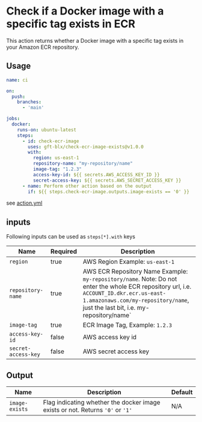# Check if a Docker image with a specific tag exists in ECR

This action returns whether a Docker image with a specific tag exists in your Amazon ECR repository.

## Usage

```yaml
name: ci

on:
  push:
    branches:
      - 'main'

jobs:
  docker:
    runs-on: ubuntu-latest
    steps:
      - id: check-ecr-image
        uses: gft-blx/check-ecr-image-exists@v1.0.0
        with:
          region: us-east-1
          repository-name: "my-repository/name"
          image-tag: "1.2.3"
          access-key-id: ${{ secrets.AWS_ACCESS_KEY_ID }}
          secret-access-key: ${{ secrets.AWS_SECRET_ACCESS_KEY }}
      - name: Perform other action based on the output
        if: ${{ steps.check-ecr-image.outputs.image-exists == '0' }}
```

see [action.yml](./action.yml)

## inputs

Following inputs can be used as `steps[*].with` keys

| Name                | Required | Description                                                                                                                                                                                                                |
| ------------------- | -------- | -------------------------------------------------------------------------------------------------------------------------------------------------------------------------------------------------------------------------- |
| `region`            | true     | AWS Region Example: `us-east-1`                                                                                                                                                                                            |
| `repository-name`   | true     | AWS ECR Repository Name Example: `my-repository/name`. Note: Do not enter the whole ECR repository url, i.e.  `ACCOUNT_ID.dkr.ecr.us-east-1.amazonaws.com/my-repository/name`, just the last bit, i.e. my-repository/name` |
| `image-tag`         | true     | ECR Image Tag, Example: `1.2.3`                                                                                                                                                                                            |  |
| `access-key-id`     | false    | AWS access key id                                                                                                                                                                                                          |
| `secret-access-key` | false    | AWS secret access key                                                                                                                                                                                                      |


## Output
| Name | Description | Default |
| - | - | - |
| `image-exists` | Flag indicating whether the docker image exists or not. Returns `'0'` or `'1'` | N/A |
